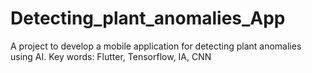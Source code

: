 # Detecting_plant_anomalies_App
A project to develop a mobile application for detecting plant  anomalies using AI. Key words: Flutter, Tensorflow, IA, CNN
